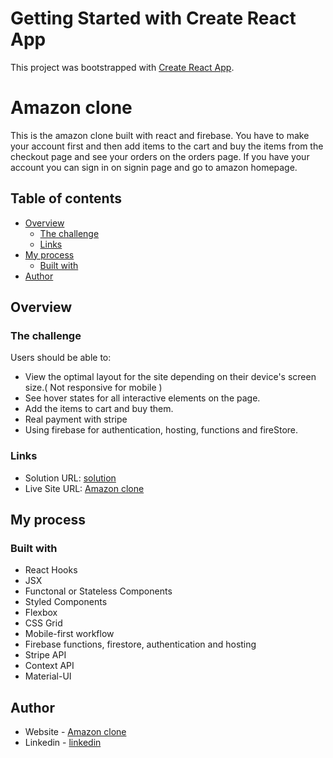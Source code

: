 # Getting Started with Create React App

This project was bootstrapped with [Create React App](https://github.com/facebook/create-react-app).

# Amazon clone

This is the amazon clone built with react and firebase. You have to make your account first and then add items to the cart and buy the items from the checkout page and see your orders on the orders page. If you have your account you can sign in on signin page and go to amazon homepage.

## Table of contents

- [Overview](#overview)
  - [The challenge](#the-challenge)
  - [Links](#links)
- [My process](#my-process)
  - [Built with](#built-with)
- [Author](#author)


## Overview

### The challenge

Users should be able to:

- View the optimal layout for the site depending on their device's screen size.( Not responsive for mobile )
- See hover states for all interactive elements on the page.
- Add the items to cart and buy them.
- Real payment with stripe 
- Using firebase for authentication, hosting, functions and fireStore.
### Links

- Solution URL: [solution](https://github.com/Japjotsingh02/amazon-clone/)
- Live Site URL: [Amazon clone](https://clone-70007.web.app/)

## My process

### Built with

- React Hooks
- JSX
- Functonal or Stateless Components
- Styled Components
- Flexbox
- CSS Grid
- Mobile-first workflow
- Firebase functions, firestore, authentication and hosting
- Stripe API
- Context API
- Material-UI

## Author

- Website - [Amazon clone](https://clone-70007.web.app/)
- Linkedin - [linkedin](https://www.linkedin.com/in/japjot-singh-9a7b541a8/)
